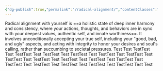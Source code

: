 ```yaml
---
{"dg-publish":true,"permalink":"/radical-alignment/","contentClasses":"spine-medium","noteIcon":"","created":"2025-10-02T18:25:07.179+02:00","updated":"2025-10-02T20:20:57.671+02:00"}
---
```


Radical alignment with yourself is ==a holistic state of deep inner harmony and consistency, where your actions, thoughts, and behaviors are in sync with your deepest values, authentic self, and innate worthiness==. It involves unconditionally accepting your true self, including your "good, bad, and ugly" aspects, and acting with integrity to honor your desires and soul's calling, rather than succumbing to societal pressures.
Test
Test
TestTest
Test
TestTest
Test
TestTest
Test
TestTest
Test
TestTest
Test
TestTest
Test
TestTest
Test
TestTest
Test
TestTest
Test
TestTest
Test
TestTest
Test
TestTest
Test
TestTest
Test
TestTest
Test
TestTest
Test
TestTest
Test
Test

<div class="spine-container"></div>

